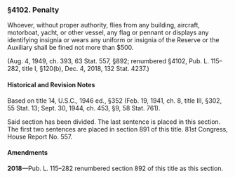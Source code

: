 ### §4102. Penalty ###

Whoever, without proper authority, flies from any building, aircraft, motorboat, yacht, or other vessel, any flag or pennant or displays any identifying insignia or wears any uniform or insignia of the Reserve or the Auxiliary shall be fined not more than $500.

(Aug. 4, 1949, ch. 393, 63 Stat. 557, §892; renumbered §4102, Pub. L. 115–282, title I, §120(b), Dec. 4, 2018, 132 Stat. 4237.)

#### Historical and Revision Notes ####

Based on title 14, U.S.C., 1946 ed., §352 (Feb. 19, 1941, ch. 8, title III, §302, 55 Stat. 13; Sept. 30, 1944, ch. 453, §9, 58 Stat. 761).

Said section has been divided. The last sentence is placed in this section. The first two sentences are placed in section 891 of this title. 81st Congress, House Report No. 557.

#### Amendments ####

**2018**—Pub. L. 115–282 renumbered section 892 of this title as this section.